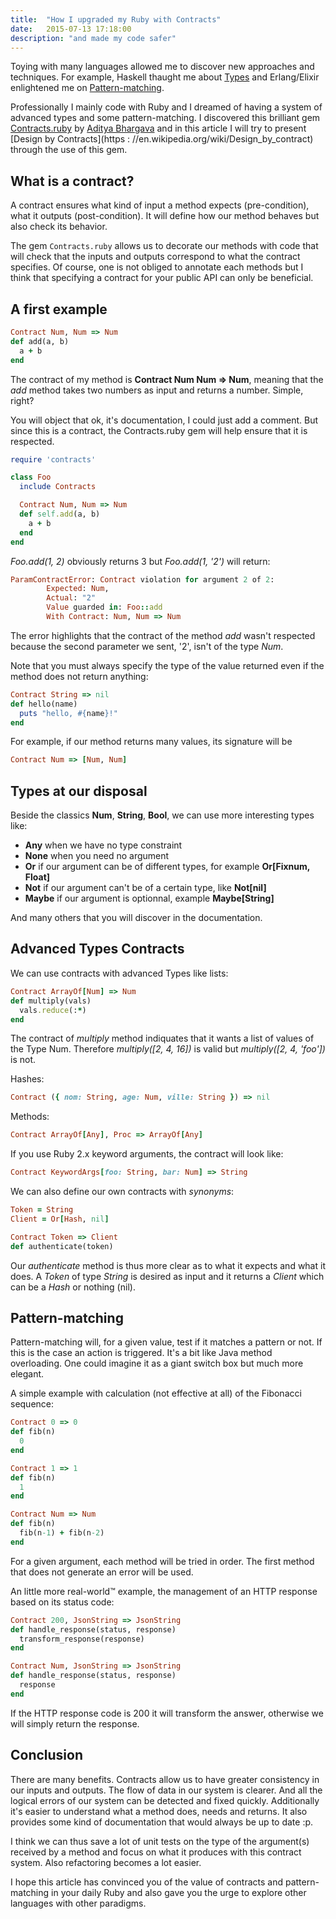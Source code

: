 ```yaml
---
title:  "How I upgraded my Ruby with Contracts"
date:   2015-07-13 17:18:00
description: "and made my code safer"
---
```


Toying with many languages allowed me to discover new approaches and techniques. For example, Haskell thaught me about [Types](http://learnyouahaskell.com/making-our-own-types-and-typeclasses) and Erlang/Elixir enlightened me on [Pattern-matching](http://learnyousomeerlang.com/syntax-in-functions).

Professionally I mainly code with Ruby and I dreamed of having a system of advanced types and some pattern-matching. I discovered this brilliant gem [Contracts.ruby](https://github.com/egonSchiele/contracts.ruby) by [Aditya Bhargava](http://adit.io) and in this article I will try to present [Design by Contracts](https : //en.wikipedia.org/wiki/Design_by_contract) through the use of this gem.

## What is a contract?

A contract ensures what kind of input a method expects (pre-condition), what it outputs (post-condition). It will define how our method behaves but also check its behavior.

The gem `Contracts.ruby` allows us to decorate our methods with code that will check that the inputs and outputs correspond to what the contract specifies. Of course, one is not obliged to annotate each methods but I think that specifying a contract for your public API can only be beneficial.

## A first example

```ruby
Contract Num, Num => Num
def add(a, b)
  a + b
end
```

The contract of my method is **Contract Num Num => Num**, meaning that the *add* method takes two numbers as input and returns a number. Simple, right?

You will object that ok, it's documentation, I could just add a comment. But since this is a contract, the Contracts.ruby gem will help ensure that it is respected.

```ruby
require 'contracts'

class Foo
  include Contracts

  Contract Num, Num => Num
  def self.add(a, b)
    a + b
  end
end
```

*Foo.add(1, 2)* obviously returns 3 but *Foo.add(1, '2')* will return:

```ruby
ParamContractError: Contract violation for argument 2 of 2:
        Expected: Num,
        Actual: "2"
        Value guarded in: Foo::add
        With Contract: Num, Num => Num
```
The error highlights that the contract of the method *add* wasn't respected because the second parameter we sent, '2', isn't of the type *Num*.

Note that you must always specify the type of the value returned even if the method does not return anything:

```ruby
Contract String => nil
def hello(name)
  puts "hello, #{name}!"
end
```

For example, if our method returns many values, its signature will be

```ruby
Contract Num => [Num, Num]
```

## Types at our disposal

Beside the classics **Num**, **String**, **Bool**, we can use more interesting types like:

- **Any** when we have no type constraint
- **None** when you need no argument
- **Or** if our argument can be of different types, for example **Or[Fixnum, Float]**
- **Not** if our argument can't be of a certain type, like **Not[nil]**
- **Maybe** if our argument is optionnal, example **Maybe[String]**

And many others that you will discover in the documentation.

## Advanced Types Contracts

We can use contracts with advanced Types like lists:

```ruby
Contract ArrayOf[Num] => Num
def multiply(vals)
  vals.reduce(:*)
end
```

The contract of *multiply* method indiquates that it wants a list of values of the Type Num. Therefore *multiply([2, 4, 16])* is valid but *multiply([2, 4, 'foo'])* is not.

Hashes:

```ruby
Contract ({ nom: String, age: Num, ville: String }) => nil
```

Methods:

```ruby
Contract ArrayOf[Any], Proc => ArrayOf[Any]
```

If you use Ruby 2.x keyword arguments, the contract will look like:

```ruby
Contract KeywordArgs[foo: String, bar: Num] => String
```

We can also define our own contracts with *synonyms*:

```ruby
Token = String
Client = Or[Hash, nil]

Contract Token => Client
def authenticate(token)
```

Our *authenticate* method is thus more clear as to what it expects and what it does. A *Token* of type *String* is desired as input and it returns a *Client* which can be a *Hash* or nothing (nil).

## Pattern-matching

Pattern-matching will, for a given value, test if it matches a pattern or not. If this is the case an action is triggered. It's a bit like Java method overloading. One could imagine it as a giant switch box but much more elegant.

A simple example with calculation (not effective at all) of the Fibonacci sequence:

```ruby
Contract 0 => 0
def fib(n)
  0
end

Contract 1 => 1
def fib(n)
  1
end

Contract Num => Num
def fib(n)
  fib(n-1) + fib(n-2)
end
```

For a given argument, each method will be tried in order. The first method that does not generate an error will be used.

An little more real-world™ example, the management of an HTTP response based on its status code:

```ruby
Contract 200, JsonString => JsonString
def handle_response(status, response)
  transform_response(response)
end

Contract Num, JsonString => JsonString
def handle_response(status, response)
  response
end
```

If the HTTP response code is 200 it will transform the answer, otherwise we will simply return the response.

## Conclusion

There are many benefits. Contracts allow us to have greater consistency in our inputs and outputs. The flow of data in our system is clearer. And all the logical errors of our system can be detected and fixed quickly. Additionally it's easier to understand what a method does, needs and returns. It also provides some kind of documentation that would always be up to date :p.

I think we can thus save a lot of unit tests on the type of the argument(s) received by a method and focus on what it produces with this contract system. Also refactoring becomes a lot easier.

I hope this article has convinced you of the value of contracts and pattern-matching in your daily Ruby and also gave you the urge to explore other languages ​​with other paradigms.

